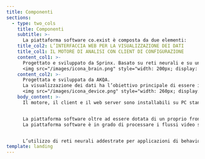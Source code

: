 ```yaml
---
title: Componenti
sections:
  - type: two_cols
    title: Componenti
    subtitle: >-
      La piattaforma software co.exist è composta da due elementi:      
    title_col2: L’INTERFACCIA WEB PER LA VISUALIZZAZIONE DEI DATI
    title_col1: IL MOTORE DI ANALISI CON CLIENT DI CONFIGURAZIONE
    content_col1: >-
      Progettato e sviluppato da Sprinx. Basato su reti neurali e su un'innovativa combinazione di due tecnologie, Deep Learning e 3D Object Tracking, che ne potenzia le performance.
      <img src="/images/icona_brain.png" style="width: 200px; display: block; margin: auto; margin-top: 20px; "/>      
    content_col2: >-
      Progettata e sviluppata da AKQA.
      La visualizzazione dei dati ha l’obiettivo principale di essere intuitiva ed utilizzabile sia da Desktop che in mobilità su dispositivi mobile.
      <img src="/images/icona_device.png" style="width: 260px; display: block; margin: auto; margin-top: 20px; "/>
    body_content: >-
      Il motore, il client e il web server sono installabili su PC standard (SO Linux Ubuntu e processore Intel Core i7-8559U o superiore a seconda del numero di telecamere da analizzare sul medesimo server), mentre il front-end di visualizzazione dei dati può essere consultato da qualsiasi browser PC e da dispositivi mobile.


      La piattaforma software oltre ad essere dotata di un proprio front-end, è facilmente inseribile in architetture di sistema più complesse, pubbliche e private, attraverso l’attivazione di protocolli di comunicazione standard (esempio: HTTP, TCP in formato Json, FTP, ModBus, OPC UA, OPC DA) o custom. Tale funzionalità rappresenta un valore aggiunto in quanto la soluzione offerta potrà essere facilmente integrata con altri sistemi già in essere o in fase di sviluppo.
      La piattaforma software è in grado di processare i flussi video standard RTSP/Onvif trasmessi dalle telecamere già installate presso il sito, riducendo drasticamente l’investimento necessario per l’acquisto e l’installazione di sensori di campo dedicati.


      L’utilizzo di reti neurali addestrate per applicazioni di behaviour analysis, basate su Intel® OpenVINO™, integrate con un approccio di tracciamento degli oggetti 3D, permette di essere particolarmente adattivi in impianti TVCC pre-esitenti garantendo buone performance anche in condizioni installative e ambientali non ottimali.
template: landing
---
```

